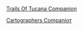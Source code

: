 [Trails Of Tucana Companion](https://lonecubegames.github.io/board-games-apps/trails-of-tucana-companion)

[Cartographers Companioт](https://lonecubegames.github.io/board-games-apps/сartographers-сompanion)
